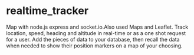 # realtime_tracker
Map with node.js express and socket.io.Also used Maps and Leaflet. Track location, speed, heading and altitude in real-time or as a one shot request for a user. Add the pieces of data to your database, then recall the data when needed to show their position markers on a map of your choosing.
